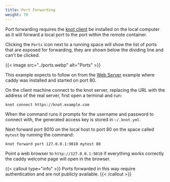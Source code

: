 ```yaml
---
title: Port Forwarding
weight: 70
---
```


Port forwarding requires the [knot client](/docs/getting-started/client/) be installed on the local computer as it will forward a local port to the port within the remote container.

Clicking the `Ports` icon next to a running space will show the list of ports that are exposed for forwarding, they are shown below the dividing line and can't be clicked.

{{< image src="../ports.webp" alt="Ports" >}}

This example expects to follow on from the [Web Server](../web-server) example where caddy was installed and started on port 80.

On the client machine connect to the knot server, replacing the URL with the address of the real server, first open a terminal and run:

```shell
knot connect https://knot.example.com
```

When the command runs it prompts for the username and password to connect with, the generated access key is stored in `~/.knot.yml`.

Next forward port 9010 on the local host to port 80 on the space called `mytest` by running the command:

```shell
knot forward port 127.0.0.1:9010 mytest 80
```

Point a web browser to `http://127.0.0.1:9010` if everything works correctly the caddy welcome page will open in the browser.

{{< callout type="info" >}}
  Ports forwarded in this way require authentication and are not publicly available.
{{< /callout >}}
